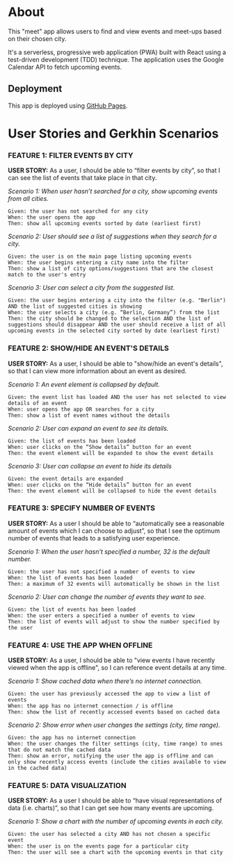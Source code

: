 # About
This "meet" app allows users to find and view events and meet-ups based on their chosen city.

It's a serverless, progressive web application (PWA) built with React using a test-driven development (TDD) technique. The application uses the Google Calendar API to fetch upcoming events.

## Deployment
This app is deployed using [GitHub Pages](https://mthomp35.github.io/meet).

# User Stories and Gerkhin Scenarios

### FEATURE 1: FILTER EVENTS BY CITY
**USER STORY:** As a user, I should be able to “filter events by city”, so that I can see the list of events that take place in that city.

*Scenario 1: When user hasn’t searched for a city, show upcoming events from all cities.*
```
Given: the user has not searched for any city
When: the user opens the app
Then: show all upcoming events sorted by date (earliest first)
```

*Scenario 2: User should see a list of suggestions when they search for a city.*
```
Given: the user is on the main page listing upcoming events
When: the user begins entering a city name into the filter
Then: show a list of city options/suggestions that are the closest match to the user's entry
```

*Scenario 3: User can select a city from the suggested list.*
```
Given: the user begins entering a city into the filter (e.g. "Berlin") AND the list of suggested cities is showing
When: the user selects a city (e.g. “Berlin, Germany”) from the list
Then: the city should be changed to the selection AND the list of suggestions should disappear AND the user should receive a list of all upcoming events in the selected city sorted by date (earliest first)
```

### FEATURE 2: SHOW/HIDE AN EVENT'S DETAILS
**USER STORY:** As a user, I should be able to "show/hide an event's details", so that I can view more information about an event as desired.

*Scenario 1: An event element is collapsed by default.*
```
Given: the event list has loaded AND the user has not selected to view details of an event
When: user opens the app OR searches for a city
Then: show a list of event names without the details
```

*Scenario 2: User can expand an event to see its details.*
```
Given: the list of events has been loaded
When: user clicks on the “Show details” button for an event
Then: the event element will be expanded to show the event details
```

*Scenario 3: User can collapse an event to hide its details*
```
Given: the event details are expanded
When: user clicks on the “Hide details” button for an event
Then: the event element will be collapsed to hide the event details
```

### FEATURE 3: SPECIFY NUMBER OF EVENTS
**USER STORY:** As a user I should be able to “automatically see a reasonable amount of events which I can choose to adjust”, so that I see the optimum number of events that leads to a satisfying user experience.

*Scenario 1: When the user hasn’t specified a number, 32 is the default number.*
```
Given: the user has not specified a number of events to view
When: the list of events has been loaded
Then: a maximum of 32 events will automatically be shown in the list
```

*Scenario 2: User can change the number of events they want to see.*
```
Given: the list of events has been loaded
When: the user enters a specified a number of events to view
Then: the list of events will adjust to show the number specified by the user
```

### FEATURE 4: USE THE APP WHEN OFFLINE
**USER STORY:** As a user, I should be able to "view events I have recently viewed when the app is offline", so I can reference event details at any time.

*Scenario 1: Show cached data when there’s no internet connection.*
```
Given: the user has previously accessed the app to view a list of events
When: the app has no internet connection / is offline
Then: show the list of recently accessed events based on cached data
```

*Scenario 2: Show error when user changes the settings (city, time range).*
```
Given: the app has no internet connection
When: the user changes the filter settings (city, time range) to ones that do not match the cached data
Then: show an error, notifying the user the app is offline and can only show recently access events (include the cities available to view in the cached data)
```

### FEATURE 5: DATA VISUALIZATION
**USER STORY:** As a user I should be able to “have visual representations of data (i.e. charts)”, so that I can get see how many events are upcoming.

*Scenario 1: Show a chart with the number of upcoming events in each city.*
```
Given: the user has selected a city AND has not chosen a specific event
When: the user is on the events page for a particular city
Then: the user will see a chart with the upcoming events in that city
```
